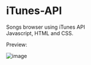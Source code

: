 # iTunes-API
Songs browser using iTunes API   
Javascript, HTML and CSS.

Preview:

![image](https://user-images.githubusercontent.com/102136941/176986798-c7d436e7-7750-445b-bece-7621fd65e149.png)
